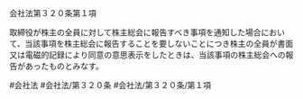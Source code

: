 会社法第３２０条第１項

取締役が株主の全員に対して株主総会に報告すべき事項を通知した場合において、当該事項を株主総会に報告することを要しないことにつき株主の全員が書面又は電磁的記録により同意の意思表示をしたときは、当該事項の株主総会への報告があったものとみなす。

#会社法
#会社法/第３２０条
#会社法/第３２０条/第１項
